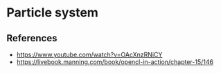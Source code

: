 # Particle system



## References

* https://www.youtube.com/watch?v=OAcXnzRNiCY
* https://livebook.manning.com/book/opencl-in-action/chapter-15/146